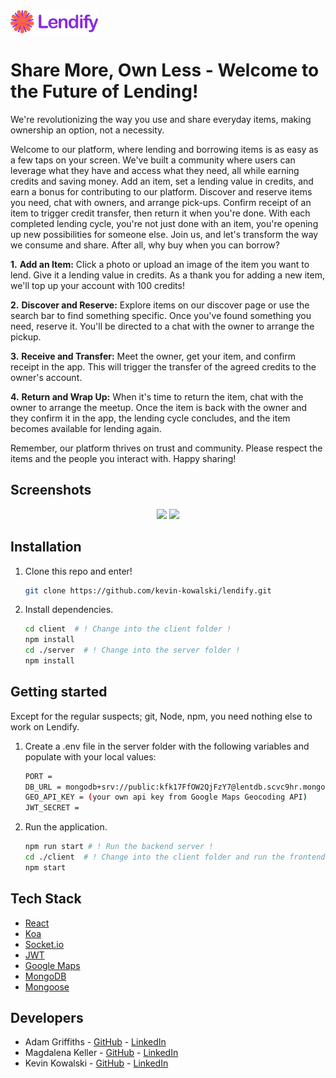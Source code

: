 <img src="images/logo_readme_hor.png" width="140" />

# Share More, Own Less - Welcome to the Future of Lending!
We're revolutionizing the way you use and share everyday items, making ownership an option, not a necessity.


Welcome to our platform, where lending and borrowing items is as easy as a few taps on your screen. We've built a community where users can leverage what they have and access what they need, all while earning credits and saving money.
Add an item, set a lending value in credits, and earn a bonus for contributing to our platform. Discover and reserve items you need, chat with owners, and arrange pick-ups. Confirm receipt of an item to trigger credit transfer, then return it when you're done. With each completed lending cycle, you're not just done with an item, you're opening up new possibilities for someone else.
Join us, and let's transform the way we consume and share. After all, why buy when you can borrow?

**1.** **Add an Item:**
   Click a photo or upload an image of the item you want to lend. Give it a lending value in credits. As a thank you for adding a new item, we'll top up your account with 100 credits!

**2.** **Discover and Reserve:**
   Explore items on our discover page or use the search bar to find something specific. Once you've found something you need, reserve it. You'll be directed to a chat with the owner to arrange the pickup.

**3.** **Receive and Transfer:**
   Meet the owner, get your item, and confirm receipt in the app. This will trigger the transfer of the agreed credits to the owner's account.

**4.** **Return and Wrap Up:**
   When it's time to return the item, chat with the owner to arrange the meetup. Once the item is back with the owner and they confirm it in the app, the lending cycle concludes, and the item becomes available for lending again.

Remember, our platform thrives on trust and community. Please respect the items and the people you interact with. Happy sharing!

## Screenshots

<p align="center">
  <img src="images/screenshot-readme-1-a.png" />
  <img src="images/screenshot-readme-1-b.png" />
</p>

## Installation

1. Clone this repo and enter!

   ```bash
   git clone https://github.com/kevin-kowalski/lendify.git
   ```

2. Install dependencies.

   ```bash
   cd client  # ! Change into the client folder !
   npm install
   cd ./server  # ! Change into the server folder !
   npm install
   ```

## Getting started

Except for the regular suspects; git, Node, npm, you need nothing else to work on Lendify.

1. Create a .env file in the server folder with the following variables and populate with your local values:
    ```bash
    PORT =
    DB_URL = mongodb+srv://public:kfk17FfOW2QjFzY7@lentdb.scvc9hr.mongodb.net/?retryWrites=true&w=majority
    GEO_API_KEY = (your own api key from Google Maps Geocoding API)
    JWT_SECRET =
    ```

2. Run the application.

   ```bash
   npm run start # ! Run the backend server !
   cd ./client  # ! Change into the client folder and run the frontend server !
   npm start
   ```

## Tech Stack

* [React](https://reactnative.dev/)
* [Koa](https://koajs.com/)
* [Socket.io](https://socket.io/)
* [JWT](https://jwt.io/)
* [Google Maps](https://github.com/googlemaps/google-maps-services-js)
* [MongoDB](https://www.mongodb.com/)
* [Mongoose](https://mongoosejs.com/)

## Developers

* Adam Griffiths - [GitHub](https://github.com/sumdgy-g) - [LinkedIn](https://www.linkedin.com/in//)
* Magdalena Keller - [GitHub](https://github.com/makekema) - [LinkedIn](https://www.linkedin.com/in//)
* Kevin Kowalski - [GitHub](https://github.com/kevin-kowalski) - [LinkedIn](https://www.linkedin.com/in//)
